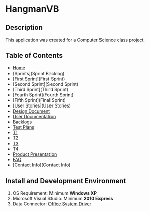 # HangmanVB

## Description
This application was created for a Computer Science class project.

## Table of Contents

* [Home](Home)
* [Sprints](Sprint Backlog)
 * [First Sprint](First Sprint)
 * [Second Sprint](Second Sprint)
 * [Third Sprint](Third Sprint)
 * [Fourth Sprint](Fourth Sprint)
 * [Fifth Sprint](Final Sprint)
* [User Stories](User Stories)
* [Design Document](https://docs.google.com/document/d/1kwBMfzY3KmxMX-edYKEKAelJw6la6V_fdIzNNtH8U8w/pub)
* [User Documentation](https://docs.google.com/document/d/1TGRPXWRRGuAzj4Fesio7TNdqqzW2GOkBwYcOPeZlQEE/pub)
* [Backlogs](https://docs.google.com/document/d/1wbGJa5IypHQp4ElM4QyTPHOV-JUt2rpUu3f48x2MRM8/pub)
* [Test Plans](https://drive.google.com/drive/u/0/folders/0B1PbC1rJH3sLcGRMZzVTVkMwUHc)
 * [T1](https://drive.google.com/open?id=0B1PbC1rJH3sLODhFeVZZbElTejg)
 * [T2](https://drive.google.com/open?id=0B1PbC1rJH3sLRTBPN2JKUVhaTlk)
 * [T3](https://drive.google.com/open?id=0B1PbC1rJH3sLY205alYwR2ptOXc)
 * [T4](https://drive.google.com/open?id=0B1PbC1rJH3sLRXV5OFpoV1ZjREE)
* [Product Presentation](https://docs.google.com/presentation/d/1NI39cnixB4QeQDwirw6mSd8rvKkHT9QlIL4aAMNO1c4/pub?start=false&loop=false&delayms=15000)
* [FAQ](FAQ)
* [Contact Info](Contact Info)

## Install and Development Environment

1. OS Requirement: Minimum **Windows XP**
2. Microsoft Visual Studio: Minimum **2010 Express**
3. Data Connector: [Office System Driver](https://www.microsoft.com/en-us/download/details.aspx?id=23734)

